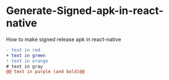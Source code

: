 # Generate-Signed-apk-in-react-native
How to make signed release apk in react-native


```diff
- text in red
+ text in green
! text in orange
# text in gray
@@ text in purple (and bold)@@
```

